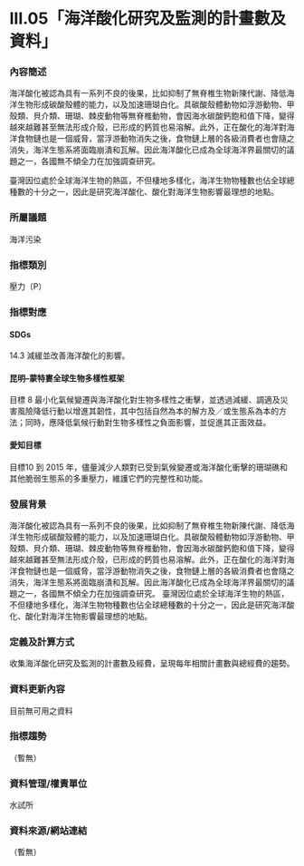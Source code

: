# III.05「海洋酸化研究及監測的計畫數及資料」

<script type="text/javascript" src="http://cdn.mathjax.org/mathjax/latest/MathJax.js?config=TeX-AMS-MML_HTMLorMML"></script>

### 內容簡述
海洋酸化被認為具有一系列不良的後果，比如抑制了無脊椎生物新陳代謝、降低海洋生物形成碳酸殼體的能力，以及加速珊瑚白化。具碳酸殼體動物如浮游動物、甲殼類、貝介類、珊瑚、棘皮動物等無脊椎動物，會因海水碳酸鈣飽和值下降，變得越來越難甚至無法形成介殼，已形成的鈣質也易溶解。此外，正在酸化的海洋對海洋食物鏈也是一個威脅，當浮游動物消失之後，食物鏈上層的各級消費者也會隨之消失，海洋生態系將面臨崩潰和瓦解。因此海洋酸化已成為全球海洋界最關切的議題之一，各國無不傾全力在加強調查研究。

臺灣因位處於全球海洋生物的熱區，不但棲地多樣化，海洋生物物種數也佔全球總種數的十分之一，因此是研究海洋酸化、酸化對海洋生物影響最理想的地點。 

### 所屬議題
海洋污染
### 指標類別
壓力（P）
### 指標對應
#### SDGs
14.3
減緩並改善海洋酸化的影響。
#### 昆明–蒙特婁全球生物多樣性框架
目標 8
最小化氣候變遷與海洋酸化對生物多樣性之衝擊，並透過減緩、調適及災害風險降低行動以增進其韌性，其中包括自然為本的解方及／或生態系為本的方法；同時，應降低氣候行動對生物多樣性之負面影響，並促進其正面效益。
#### 愛知目標
目標10
到 2015 年，儘量減少人類對已受到氣候變遷或海洋酸化衝擊的珊瑚礁和其他脆弱生態系的多重壓力，維護它們的完整性和功能。
### 發展背景
海洋酸化被認為具有一系列不良的後果，比如抑制了無脊椎生物新陳代謝、降低海洋生物形成碳酸殼體的能力，以及加速珊瑚白化。具碳酸殼體動物如浮游動物、甲殼類、貝介類、珊瑚、棘皮動物等無脊椎動物，會因海水碳酸鈣飽和值下降，變得越來越難甚至無法形成介殼，已形成的鈣質也易溶解。此外，正在酸化的海洋對海洋食物鏈也是一個威脅，當浮游動物消失之後，食物鏈上層的各級消費者也會隨之消失，海洋生態系將面臨崩潰和瓦解。因此海洋酸化已成為全球海洋界最關切的議題之一，各國無不傾全力在加強調查研究。
臺灣因位處於全球海洋生物的熱區，不但棲地多樣化，海洋生物物種數也佔全球總種數的十分之一，因此是研究海洋酸化、酸化對海洋生物影響最理想的地點。
### 定義及計算方式
收集海洋酸化研究及監測的計畫數及經費，呈現每年相關計畫數與總經費的趨勢。
### 資料更新內容
目前無可用之資料
### 指標趨勢
（暫無）
### 資料管理/權責單位
水試所
### 資料來源/網站連結
（暫無）

